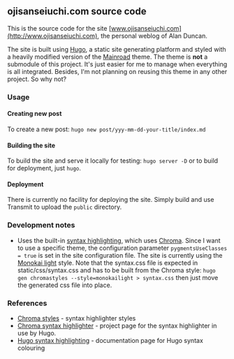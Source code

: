 ## ojisanseiuchi.com source code  

This is the source code for the site [www.ojisanseiuchi.com](http://www.ojisanseiuchi.com), the personal weblog of Alan Duncan. 

The site is built using [Hugo](https://gohugo.io/), a static site generating platform and styled with a heavily modified version of the [Mainroad](https://github.com/Vimux/Mainroad) theme. The theme is **not** a submodule of this project. It's just easier for me to manage when everything is all integrated. Besides, I'm not planning on reusing this theme in any other project. So why not?

### Usage

#### Creating new post

To create a new post: `hugo new post/yyy-mm-dd-your-title/index.md`

#### Building the site

To build the site and serve it locally for testing: `hugo server -D` or to build for deployment, just `hugo`.

#### Deployment

There is currently no facility for deploying the site. Simply build and use Transmit to upload the `public` directory.

### Development notes

- Uses the built-in [syntax highlighting](https://gohugo.io/content-management/syntax-highlighting/#readout), which uses [Chroma](https://github.com/alecthomas/chroma). Since I want to use a specific theme, the configuration parameter `pygmentsUseClasses = true` is set in the site configuration file. The site is currently using the [Monokai light](https://xyproto.github.io/splash/docs/monokailight.html) style. Note that the syntax.css file is expected in static/css/syntax.css and has to be built from the Chroma style: `hugo gen chromastyles --style=monokailight > syntax.css` then just move the generated css file into place.

### References

- [Chroma styles](https://xyproto.github.io/splash/docs/) - syntax highlighter styles
- [Chroma syntax highlighter](https://github.com/alecthomas/chroma) - project page for the syntax highlighter in use by Hugo.
- [Hugo syntax highlighting](https://gohugo.io/content-management/syntax-highlighting/#readout) - documentation page for Hugo syntax colouring
